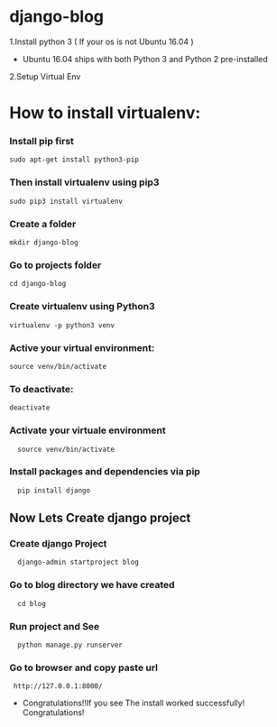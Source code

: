 
# django-blog

1.Install python 3 ( If your os is not Ubuntu 16.04 )
  - Ubuntu 16.04 ships with both Python 3 and Python 2 pre-installed

2.Setup Virtual Env

# How to install virtualenv:

### Install **pip** first

    sudo apt-get install python3-pip

### Then install **virtualenv** using pip3

    sudo pip3 install virtualenv 

### Create a folder
    mkdir django-blog
    
### Go to projects folder
    cd django-blog
    
### Create virtualenv using Python3
    virtualenv -p python3 venv

### Active your virtual environment:    
    
    source venv/bin/activate
  
### To deactivate:

    deactivate

### Activate your virtuale environment
      source venv/bin/activate
  
### Install packages and dependencies via pip
      pip install django

## Now Lets Create django project

  ### Create django Project
      django-admin startproject blog
 
 ### Go to blog directory we have created
      cd blog
      
 ### Run project and See
      python manage.py runserver

### Go to browser and copy paste url 
     http://127.0.0.1:8000/
  
  - Congratulations!!If you see The install worked successfully! Congratulations!


